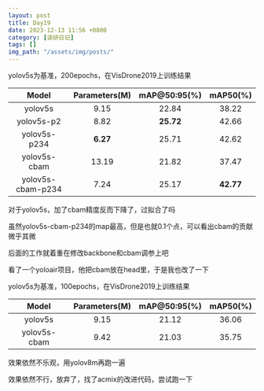 ```yaml
---
layout: post
title: Day19
date: 2023-12-13 11:56 +0800
category: [读研日记]
tags: []
img_path: "/assets/img/posts/"
---
```


yolov5s为基准，200epochs，在VisDrone2019上训练结果

|Model            |Parameters(M)|mAP@50:95(%)|mAP50(%) |
|:---:            |:---:        |:---:       |:---:    |
|yolov5s          |9.15         |22.84       |38.22    |
|yolov5s-p2       |8.82         |**25.72**   |42.66    |
|yolov5s-p234     |**6.27**     |25.71       |42.62    |
|yolov5s-cbam     |13.19        |21.82       |37.47    |
|yolov5s-cbam-p234|7.24         |25.17       |**42.77**|

对于yolov5s，加了cbam精度反而下降了，过拟合了吗

虽然yolov5s-cbam-p234的map最高，但是也就0.1个点，可以看出cbam的贡献微乎其微

后面的工作就着重在修改backbone和cbam调参上吧

看了一个yoloair项目，他把cbam放在head里，于是我也改了一下

yolov5s为基准，100epochs，在VisDrone2019上训练结果

|Model            |Parameters(M)|mAP@50:95(%)|mAP50(%) |
|:---:            |:---:        |:---:       |:---:    |
|yolov5s          |9.15         |21.12       |36.06    |
|yolov5s-cbam     |9.42         |21.03       |35.75    |

效果依然不乐观，用yolov8m再跑一遍

效果依然不行，放弃了，找了acmix的改进代码，尝试跑一下
